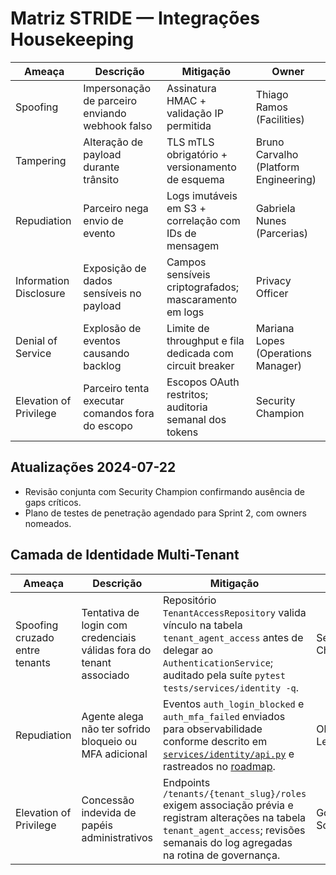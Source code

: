 # Matriz STRIDE — Integrações Housekeeping

| Ameaça | Descrição | Mitigação | Owner |
| ------ | --------- | --------- | ----- |
| Spoofing | Impersonação de parceiro enviando webhook falso | Assinatura HMAC + validação IP permitida | Thiago Ramos (Facilities) |
| Tampering | Alteração de payload durante trânsito | TLS mTLS obrigatório + versionamento de esquema | Bruno Carvalho (Platform Engineering) |
| Repudiation | Parceiro nega envio de evento | Logs imutáveis em S3 + correlação com IDs de mensagem | Gabriela Nunes (Parcerias) |
| Information Disclosure | Exposição de dados sensíveis no payload | Campos sensíveis criptografados; mascaramento em logs | Privacy Officer |
| Denial of Service | Explosão de eventos causando backlog | Limite de throughput e fila dedicada com circuit breaker | Mariana Lopes (Operations Manager) |
| Elevation of Privilege | Parceiro tenta executar comandos fora do escopo | Escopos OAuth restritos; auditoria semanal dos tokens | Security Champion |

## Atualizações 2024-07-22
- Revisão conjunta com Security Champion confirmando ausência de gaps críticos.
- Plano de testes de penetração agendado para Sprint 2, com owners nomeados.

## Camada de Identidade Multi-Tenant

| Ameaça | Descrição | Mitigação | Owner |
| ------ | --------- | --------- | ----- |
| Spoofing cruzado entre tenants | Tentativa de login com credenciais válidas fora do tenant associado | Repositório `TenantAccessRepository` valida vínculo na tabela `tenant_agent_access` antes de delegar ao `AuthenticationService`; auditado pela suíte `pytest tests/services/identity -q`. | Security Champion |
| Repudiation | Agente alega não ter sofrido bloqueio ou MFA adicional | Eventos `auth_login_blocked` e `auth_mfa_failed` enviados para observabilidade conforme descrito em [`services/identity/api.py`](../../services/identity/api.py) e rastreados no [roadmap](../product-roadmap.md#atualização-2025-02-15-identidade-multi-tenant). | Observability Lead |
| Elevation of Privilege | Concessão indevida de papéis administrativos | Endpoints `/tenants/{tenant_slug}/roles` exigem associação prévia e registram alterações na tabela `tenant_agent_access`; revisões semanais do log agregadas na rotina de governança. | Governance Squad |
